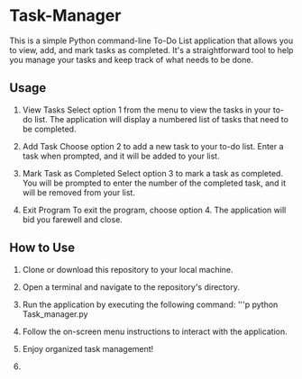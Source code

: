 # Task-Manager
This is a simple Python command-line To-Do List application that allows you to view, add, and mark tasks as completed. It's a straightforward tool to help you manage your tasks and keep track of what needs to be done.

## Usage
1. View Tasks
Select option 1 from the menu to view the tasks in your to-do list. The application will display a numbered list of tasks that need to be completed.

2. Add Task
Choose option 2 to add a new task to your to-do list. Enter a task when prompted, and it will be added to your list.

3. Mark Task as Completed
Select option 3 to mark a task as completed. You will be prompted to enter the number of the completed task, and it will be removed from your list.

4. Exit Program
To exit the program, choose option 4. The application will bid you farewell and close.

## How to Use
1. Clone or download this repository to your local machine.
2. Open a terminal and navigate to the repository's directory.
3. Run the application by executing the following command:
   '''p python Task_manager.py

1. Follow the on-screen menu instructions to interact with the application.
2. Enjoy organized task management!

3. 
   
